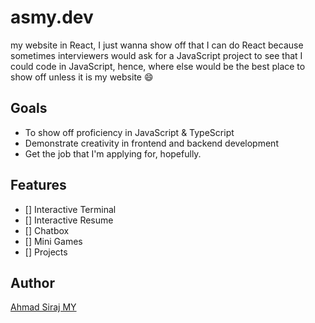 # asmy.dev

my website in React, I just wanna show off that I can do React because sometimes interviewers would ask for a JavaScript project to see that I could code in JavaScript, hence, where else would be the best place to show off unless it is my website :smile:

## Goals 

- To show off proficiency in JavaScript & TypeScript 
- Demonstrate creativity in frontend and backend development
- Get the job that I'm applying for, hopefully.

## Features

- [] Interactive Terminal
- [] Interactive Resume
- [] Chatbox
- [] Mini Games
- [] Projects 

## Author

[Ahmad Siraj MY](https://linkedin.com/in/asmyio)

